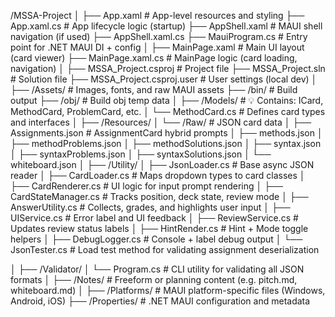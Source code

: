 ﻿/MSSA-Project
│
├── App.xaml                    # App-level resources and styling
├── App.xaml.cs                # App lifecycle logic (startup)
├── AppShell.xaml              # MAUI shell navigation (if used)
├── AppShell.xaml.cs
├── MauiProgram.cs            # Entry point for .NET MAUI DI + config
│
├── MainPage.xaml              # Main UI layout (card viewer)
├── MainPage.xaml.cs           # MainPage logic (card loading, navigation)
│
├── MSSA_Project.csproj        # Project file
├── MSSA_Project.sln           # Solution file
├── MSSA_Project.csproj.user   # User settings (local dev)
│
├── /Assets/                   # Images, fonts, and raw MAUI assets
├── /bin/                      # Build output
├── /obj/                      # Build obj temp data
│
├── /Models/                   # 💡 Contains: ICard, MethodCard, ProblemCard, etc.
│   └── MethodCard.cs          # Defines card types and interfaces
│
├── /Resources/
│   └── /Raw/                  # JSON card data
│       ├── Assignments.json          # AssignmentCard hybrid prompts
│       ├── methods.json
│       ├── methodProblems.json
│       ├── methodSolutions.json
│       ├── syntax.json
│       ├── syntaxProblems.json
│       ├── syntaxSolutions.json
│       └── whiteboard.json
│
├── /Utility/
│   ├── JsonLoader.cs          # Base async JSON reader
│   ├── CardLoader.cs          # Maps dropdown types to card classes
│   ├── CardRenderer.cs        # UI logic for input prompt rendering
│   ├── CardStateManager.cs    # Tracks position, deck state, review mode
│   ├── AnswerUtility.cs       # Collects, grades, and highlights user input
│   ├── UIService.cs           # Error label and UI feedback
│   ├── ReviewService.cs       # Updates review status labels
│   ├── HintRender.cs          # Hint + Mode toggle helpers
│   ├── DebugLogger.cs         # Console + label debug output
│   └── JsonTester.cs          # Load test method for validating assignment deserialization

│
├── /Validator/
│   └── Program.cs             # CLI utility for validating all JSON formats
│
├── /Notes/                    # Freeform or planning content (e.g. pitch.md, whiteboard.md)
│
├── /Platforms/                # MAUI platform-specific files (Windows, Android, iOS)
├── /Properties/               # .NET MAUI configuration and metadata
